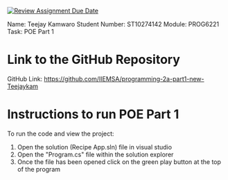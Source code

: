 [![Review Assignment Due Date](https://classroom.github.com/assets/deadline-readme-button-24ddc0f5d75046c5622901739e7c5dd533143b0c8e959d652212380cedb1ea36.svg)](https://classroom.github.com/a/j3P_2ur2)

Name: Teejay Kamwaro
Student Number: ST10274142
Module: PROG6221
Task: POE Part 1

# Link to the GitHub Repository
GitHub Link: https://github.com/IIEMSA/programming-2a-part1-new-Teejaykam

# Instructions to run POE Part 1
To run the code and view the project:

1. Open the solution (Recipe App.sln) file in visual studio
2. Open the "Program.cs" file within the solution explorer
3. Once the file has been opened click on the green play button at the top of the program